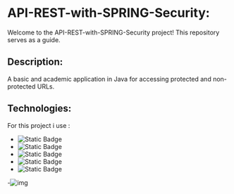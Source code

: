 # API-REST-with-SPRING-Security:

Welcome to the API-REST-with-SPRING-Security project! This repository serves as a guide.

## Description:

A basic and academic application in Java for accessing protected and non-protected URLs.

## Technologies:

For this project i use :
- ![Static Badge](https://img.shields.io/badge/Java-ED8B00?style=for-the-badge&logo=JAVA&color=black)
- ![Static Badge](https://img.shields.io/badge/SPRING-6DB33F?style=for-the-badge&logo=Spring&logoColor=spring&color=spring)
- ![Static Badge](https://img.shields.io/badge/SPRING-SECURITY-6DB33F?style=for-the-badge&logo=Spring&logoColor=spring&color=spring)
- ![Static Badge](https://img.shields.io/badge/JPA-HIBERNATE-6DB33F?style=for-the-badge&logo=Spring&logoColor=spring&color=spring)
- ![Static Badge](https://img.shields.io/badge/MySQL-00000F?style=for-the-badge&logo=mysql&logoColor=white) 


-![img](https://thumbs.dreamstime.com/z/animales-3602292.jpg?ct=jpeg)
